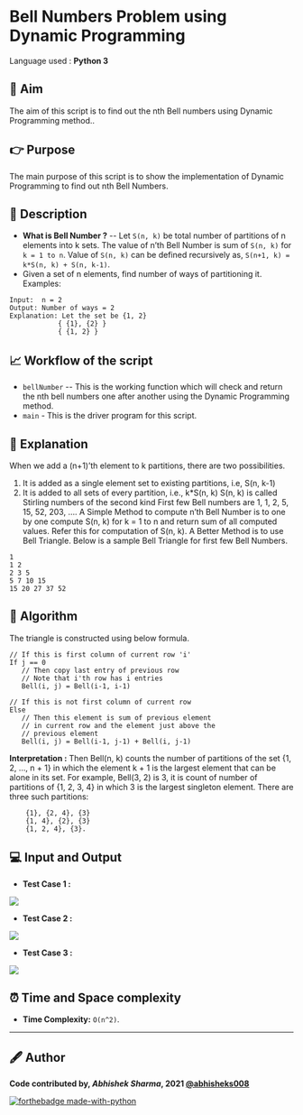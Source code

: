 # Bell Numbers Problem using Dynamic Programming
Language used : **Python 3**

## 🎯 Aim
The aim of this script is to find out the nth Bell numbers using Dynamic Programming method..

## 👉 Purpose
The main purpose of this script is to show the implementation of Dynamic Programming to find out nth Bell Numbers.

## 📄 Description
- **What is Bell Number ?** -- Let `S(n, k)` be total number of partitions of n elements into k sets. The value of n’th Bell Number is sum of `S(n, k)` for `k = 1 to n`. Value of `S(n, k)` can be defined recursively as, `S(n+1, k) = k*S(n, k) + S(n, k-1)`.
- Given a set of n elements, find number of ways of partitioning it. 
Examples: 
```
Input:  n = 2
Output: Number of ways = 2
Explanation: Let the set be {1, 2}
            { {1}, {2} } 
            { {1, 2} }
```
## 📈 Workflow of the script
- `bellNumber` -- This is the working function which will check and return the nth bell numbers one after another using the Dynamic Programming method.
- `main` - This is the driver program for this script.

## 📃 Explanation
When we add a (n+1)’th element to k partitions, there are two possibilities. 
1) It is added as a single element set to existing partitions, i.e, S(n, k-1) 
2) It is added to all sets of every partition, i.e., k*S(n, k)
S(n, k) is called Stirling numbers of the second kind
First few Bell numbers are 1, 1, 2, 5, 15, 52, 203, …. 
A Simple Method to compute n’th Bell Number is to one by one compute S(n, k) for k = 1 to n and return sum of all computed values. Refer this for computation of S(n, k).
A Better Method is to use Bell Triangle. Below is a sample Bell Triangle for first few Bell Numbers. 
```
1
1 2
2 3 5
5 7 10 15
15 20 27 37 52
```

## 🧮 Algorithm
The triangle is constructed using below formula. 
```
// If this is first column of current row 'i'
If j == 0
   // Then copy last entry of previous row
   // Note that i'th row has i entries
   Bell(i, j) = Bell(i-1, i-1) 

// If this is not first column of current row
Else 
   // Then this element is sum of previous element 
   // in current row and the element just above the
   // previous element
   Bell(i, j) = Bell(i-1, j-1) + Bell(i, j-1)
```

**Interpretation :**
Then Bell(n, k) counts the number of partitions of the set {1, 2, …, n + 1} in which the element k + 1 is the largest element that can be alone in its set.
For example, Bell(3, 2) is 3, it is count of number of partitions of {1, 2, 3, 4} in which 3 is the largest singleton element. There are three such partitions:
```
    {1}, {2, 4}, {3}
    {1, 4}, {2}, {3}
    {1, 2, 4}, {3}. 
```
## 💻 Input and Output 
- **Test Case 1 :**

![](https://github.com/abhisheks008/PyAlgo-Tree/blob/main/Dynamic%20Programming/Bell%20Numbers/Images/bell1.png)

- **Test Case 2 :**

![](https://github.com/abhisheks008/PyAlgo-Tree/blob/main/Dynamic%20Programming/Bell%20Numbers/Images/bell2.png)

- **Test Case 3 :**

![](https://github.com/abhisheks008/PyAlgo-Tree/blob/main/Dynamic%20Programming/Bell%20Numbers/Images/bell3.png)


## ⏰ Time and Space complexity
- **Time Complexity:** `O(n^2)`.

---------------------------------------------------------------
## 🖋️ Author
**Code contributed by, _Abhishek Sharma_, 2021 [@abhisheks008](github.com/abhisheks008)**

[![forthebadge made-with-python](http://ForTheBadge.com/images/badges/made-with-python.svg)](https://www.python.org/)
